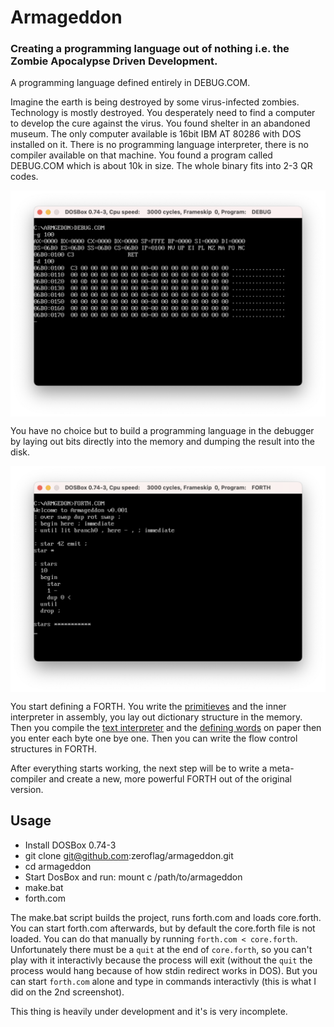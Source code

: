 # Armageddon

### Creating a programming language out of nothing i.e. the Zombie Apocalypse Driven Development.

A programming language defined entirely in DEBUG.COM.

Imagine the earth is being destroyed by some virus-infected zombies. Technology is mostly destroyed. You desperately need to find a computer to develop the cure against the virus. You found shelter in an abandoned museum. The only computer available is 16bit IBM AT 80286 with DOS installed on it. There is no programming language interpreter, there is no compiler available on that machine. You found a program called DEBUG.COM which is about 10k in size. The whole binary fits into 2-3 QR codes. 

<img src="imgs/debug.png" align="center">

You have no choice but to build a programming language in the debugger by laying out bits directly into the memory and dumping the result into the disk.

<img src="imgs/armageddon1.png" align="center">

You start defining a FORTH. You write the [primitieves](forth.asm#L103) and the inner interpreter in assembly, you lay out dictionary structure in the memory. Then you compile the [text interpreter](forth.asm#L55) and the [defining words](forth.asm#416) on paper then you enter each byte one bye one. Then you can write the flow control structures in FORTH. 

After everything starts working, the next step will be to write a meta-compiler and create a new, more powerful FORTH out of the original version.

## Usage

 * Install DOSBox 0.74-3
 * git clone git@github.com:zeroflag/armageddon.git
 * cd armageddon
 * Start DosBox and run: mount c /path/to/armageddon
 * make.bat
 * forth.com
 
 The make.bat script builds the project, runs forth.com and loads core.forth. You can start forth.com afterwards, but by default the core.forth file is not loaded.
 You can do that manually by running `forth.com < core.forth`. Unfortunately there must be a `quit` at the end of `core.forth`, so you can't play with it interactivly because the process will exit (without the `quit` the process would hang because of how stdin redirect works in DOS). But you can start `forth.com` alone and type in commands interactivly (this is what I did on the 2nd screenshot).
 
 This thing is heavily under development and it's is very incomplete.
 
